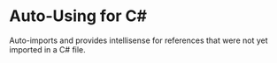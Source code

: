 # Auto-Using for C#
Auto-imports and provides intellisense for references that were not yet imported in a C# file. 
